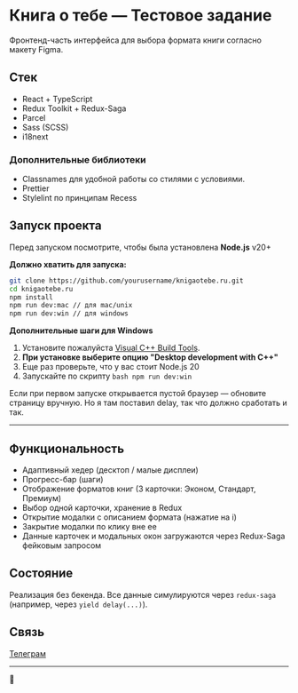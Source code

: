# Книга о тебе — Тестовое задание
Фронтенд-часть интерфейса для выбора формата книги согласно макету Figma.

## Стек
- React + TypeScript
- Redux Toolkit + Redux-Saga
- Parcel
- Sass (SCSS)
- i18next

### Дополнительные библиотеки
- Classnames для удобной работы со стилями с условиями.
- Prettier
- Stylelint по принципам Recess

## Запуск проекта

Перед запуском посмотрите, чтобы была установлена **Node.js** v20+

**Должно хватить для запуска:**
```bash
git clone https://github.com/yourusername/knigaotebe.ru.git
cd knigaotebe.ru
npm install
npm run dev:mac // для mac/unix
npm run dev:win // для windows
```
**Дополнительные шаги для Windows**

1. Установите пожалуйста [Visual C++ Build Tools](https://visualstudio.microsoft.com/ru/visual-cpp-build-tools/). 
2. **При установке выберите опцию "Desktop development with C++"**
3. Еще раз проверьте, что у вас стоит Node.js 20 
4. Запускайте по скрипту ```bash npm run dev:win```

Если при первом запуске открывается пустой браузер — обновите страницу вручную. 
Но я там поставил delay, так что должно сработать и так.

---

## Функциональность
- Адаптивный хедер (десктоп / малые дисплеи)
- Прогресс-бар (шаги)
- Отображение форматов книг (3 карточки: Эконом, Стандарт, Премиум)
- Выбор одной карточки, хранение в Redux
- Открытие модалки с описанием формата (нажатие на i)
- Закрытие модалки по клику вне ее
- Данные карточек и модальных окон загружаются через Redux-Saga фейковым запросом

## Состояние
Реализация без бекенда.
Все данные симулируются через `redux-saga` (например, через `yield delay(...)`).

##  Связь
[Телеграм](https://t.me/ignatenkodenis) 

---
🧡




